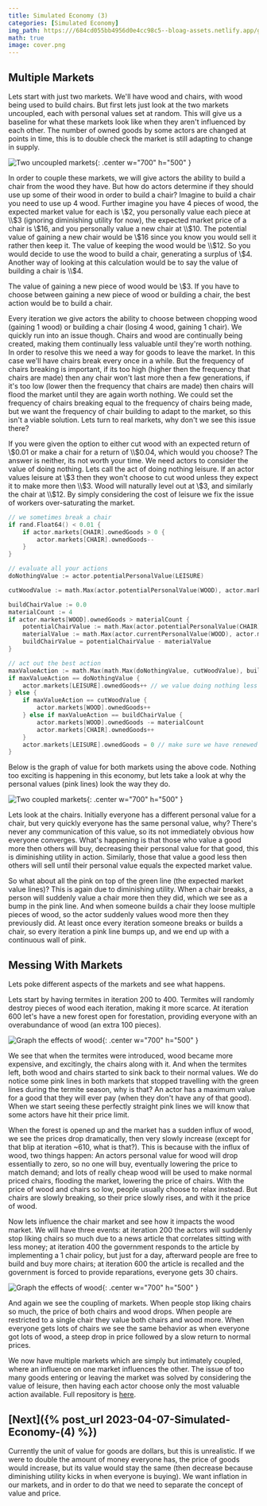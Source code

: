 ```yaml
---
title: Simulated Economy (3)
categories: [Simulated Economy]
img_path: https:///684cd055bb4956d0e4cc98c5--bloag-assets.netlify.app/gifs/SimulatedEconomy/3
math: true
image: cover.png
---
```


## Multiple Markets
Lets start with just two markets. We'll have wood and chairs, with wood being used to build chairs. But first lets just look at the two markets uncoupled, each with personal values set at random. This will give us a baseline for what these markets look like when they aren't influenced by each other. The number of owned goods by some actors are changed at points in time, this is to double check the market is still adapting to change in supply.

![Two uncoupled markets](uncoupled.gif){: .center w="700" h="500" }

In order to couple these markets, we will give actors the ability to build a chair from the wood they have. But how do actors determine if they should use up some of their wood in order to build a chair? Imagine to build a chair you need to use up 4 wood. Further imagine you have 4 pieces of wood, the expected market value for each is \\$2, you personally value each piece at \\$3 (ignoring diminishing utility for now), the expected market price of a chair is \\$16, and you personally value a new chair at \\$10. The potential value of gaining a new chair would be \\$16 since you know you would sell it rather then keep it. The value of keeping the wood would be \\$12. So you would decide to use the wood to build a chair, generating a surplus of \\$4. Another way of looking at this calculation would be to say the value of building a chair is \\$4. 

The value of gaining a new piece of wood would be \\$3. If you have to choose between gaining a new piece of wood or building a chair, the best action would be to build a chair. 

Every iteration we give actors the ability to choose between chopping wood (gaining 1 wood) or building a chair (losing 4 wood, gaining 1 chair). We quickly run into an issue though. Chairs and wood are continually being created, making them continually less valuable until they're worth nothing. In order to resolve this we need a way for goods to leave the market. In this case we'll have chairs break every once in a while. But the frequency of chairs breaking is important, if its too high (higher then the frequency that chairs are made) then any chair won't last more then a few generations, if it's too low (lower then the frequency that chairs are made) then chairs will flood the market until they are again worth nothing. We could set the frequency of chairs breaking equal to the frequency of chairs being made, but we want the frequency of chair building to adapt to the market, so this isn't a viable solution. Lets turn to real markets, why don't we see this issue there?

If you were given the option to either cut wood with an expected return of \\$0.01 or make a chair for a return of \\$0.04, which would you choose? The answer is neither, its not worth your time. We need actors to consider the value of doing nothing. Lets call the act of doing nothing leisure. If an actor values leisure at \\$3 then they won't choose to cut wood unless they expect it to make more then \\$3. Wood will naturally level out at \\$3, and similarly the chair at \\$12. By simply considering the cost of leisure we fix the issue of workers over-saturating the market. 

```go
// we sometimes break a chair
if rand.Float64() < 0.01 {
	if actor.markets[CHAIR].ownedGoods > 0 {
		actor.markets[CHAIR].ownedGoods--
	}
}

// evaluate all your actions
doNothingValue := actor.potentialPersonalValue(LEISURE)

cutWoodValue := math.Max(actor.potentialPersonalValue(WOOD), actor.markets[WOOD].expectedMarketValue)

buildChairValue := 0.0
materialCount := 4
if actor.markets[WOOD].ownedGoods > materialCount {
	potentialChairValue := math.Max(actor.potentialPersonalValue(CHAIR), actor.markets[CHAIR].expectedMarketValue)
	materialValue := math.Max(actor.currentPersonalValue(WOOD), actor.markets[WOOD].expectedMarketValue) * float64(materialCount)
	buildChairValue = potentialChairValue - materialValue
}

// act out the best action
maxValueAction := math.Max(math.Max(doNothingValue, cutWoodValue), buildChairValue)
if maxValueAction == doNothingValue {
	actor.markets[LEISURE].ownedGoods++ // we value doing nothing less and less the more we do it (diminishing utility)
} else {
	if maxValueAction == cutWoodValue {
		actor.markets[WOOD].ownedGoods++
	} else if maxValueAction == buildChairValue {
		actor.markets[WOOD].ownedGoods -= materialCount
		actor.markets[CHAIR].ownedGoods++
	}
	actor.markets[LEISURE].ownedGoods = 0 // make sure we have renewed value for doing nothing since we just did something
}
```

Below is the graph of value for both markets using the above code. Nothing too exciting is happening in this economy, but lets take a look at why the personal values (pink lines) look the way they do.

![Two coupled markets](coupled.gif){: .center w="700" h="500" }

Lets look at the chairs. Initially everyone has a different personal value for a chair, but very quickly everyone has the same personal value, why? There's never any communication of this value, so its not immediately obvious how everyone converges. What's happening is that those who value a good more then others will buy, decreasing their personal value for that good, this is diminishing utility in action. Similarly, those that value a good less then others will sell until their personal value equals the expected market value.

So what about all the pink on top of the green line (the expected market value lines)? This is again due to diminishing utility. When a chair breaks, a person will suddenly value a chair more then they did, which we see as a bump in the pink line. And when someone builds a chair they loose multiple pieces of wood, so the actor suddenly values wood more then they previously did. At least once every iteration someone breaks or builds a chair, so every iteration a pink line bumps up, and we end up with a continuous wall of pink.

## Messing With Markets
Lets poke different aspects of the markets and see what happens. 

Lets start by having termites in iteration 200 to 400. Termites will randomly destroy pieces of wood each iteration, making it more scarce. At iteration 600 let's have a new forest open for forestation, providing everyone with an overabundance of wood (an extra 100 pieces).

![Graph the effects of wood](modify_wood.gif){: .center w="700" h="500" }

We see that when the termites were introduced, wood became more expensive, and excitingly, the chairs along with it. And when the termites left, both wood and chairs started to sink back to their normal values. We do notice some pink lines in both markets that stopped travelling with the green lines during the termite season, why is that? An actor has a maximum value for a good that they will ever pay (when they don't have any of that good). When we start seeing these perfectly straight pink lines we will know that some actors have hit their price limit. 

When the forest is opened up and the market has a sudden influx of wood, we see the prices drop dramatically, then very slowly increase (except for that blip at iteration ~610, what is that?). This is because with the influx of wood, two things happen: An actors personal value for wood will drop essentially to zero, so no one will buy, eventually lowering the price to match demand; and lots of really cheap wood will be used to make normal priced chairs, flooding the market, lowering the price of chairs. With the price of wood and chairs so low, people usually choose to relax instead. But chairs are slowly breaking, so their price slowly rises, and with it the price of wood.

Now lets influence the chair market and see how it impacts the wood market. We will have three events: at iteration 200 the actors will suddenly stop liking chairs so much due to a news article that correlates sitting with less money; at iteration 400 the government responds to the article by implementing a 1 chair policy, but just for a day, afterward people are free to build and buy more chairs; at iteration 600 the article is recalled and the government is forced to provide reparations, everyone gets 30 chairs.

![Graph the effects of wood](modify_chairs.gif){: .center w="700" h="500" }

And again we see the coupling of markets. When people stop liking chairs so much, the price of both chairs and wood drops. When people are restricted to a single chair they value both chairs and wood more. When everyone gets lots of chairs we see the same behavior as when everyone got lots of wood, a steep drop in price followed by a slow return to normal prices.

We now have multiple markets which are simply but intimately coupled, where an influence on one market influences the other. The issue of too many goods entering or leaving the market was solved by considering the value of leisure, then having each actor choose only the most valuable action available. Full repository is [here](https://github.com/JasonFantl/Simulated-Economy-Tutorial/tree/master/3).

## [Next]({% post_url 2023-04-07-Simulated-Economy-(4) %})
Currently the unit of value for goods are dollars, but this is unrealistic. If we were to double the amount of money everyone has, the price of goods would increase, but its value would stay the same (then decrease because diminishing utility kicks in when everyone is buying). We want inflation in our markets, and in order to do that we need to separate the concept of value and price.